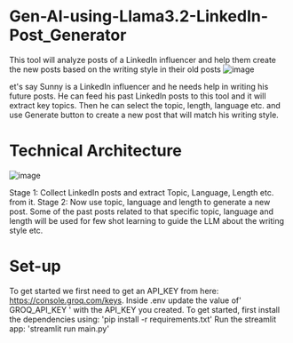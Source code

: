# Gen-AI-using-Llama3.2-LinkedIn-Post_Generator
This tool will analyze posts of a LinkedIn influencer and help them create the new posts based on the writing style in their old posts
![image](https://github.com/user-attachments/assets/80d82ddd-d53f-4248-a87b-f64263b47c4d)

et's say Sunny is a LinkedIn influencer and he needs help in writing his future posts. He can feed his past LinkedIn posts to this tool and it will extract key topics. Then he can select the topic, length, language etc. and use Generate button to create a new post that will match his writing style.

# Technical Architecture
![image](https://github.com/user-attachments/assets/d84276a0-b4ec-43bf-9226-fcebcfece2b7)

Stage 1: Collect LinkedIn posts and extract Topic, Language, Length etc. from it.
Stage 2: Now use topic, language and length to generate a new post. Some of the past posts related to that specific topic, language and length will be used for few shot learning to guide the LLM about the writing style etc.

# Set-up
To get started we first need to get an API_KEY from here: https://console.groq.com/keys. Inside .env update the value of' GROQ_API_KEY ' with the API_KEY you created.
To get started, first install the dependencies using:
 'pip install -r requirements.txt'
Run the streamlit app:
 'streamlit run main.py'

